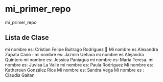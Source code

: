 # mi_primer_repo

mi_primer_repo

## Lista de Clase

mi nombre es: Cristian Felipe Buitrago Rodriguez 🤔
Mi nombre es Alexandra Zapata Cano :
mi nombre es: Jazmin Uehara
mi nombre es Alejandra Quintero 
mi nombre es: Jessica Paniagua 
mi nombre es: Maria Teresa.
mi nombre es: Juvisa La Valle
mi nombre es: Paula Rodriguez
Mi nombre es: Kathereen González Ríos
Mi nombre es: Sandra Vega
Mi nombre es : Claudia Gaitan